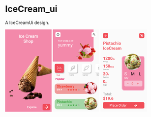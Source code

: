 # IceCream_ui

A IceCreamUi design.

<img src="1.png" width="30%" height="40%"> <img src="2.png" width="30%" height="40%">
<img src="3.png" width="30%" height="40%">